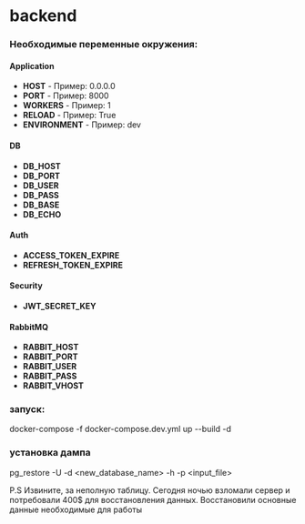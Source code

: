 # backend

### Необходимые переменные окружения:
#### Application
* **HOST** - Пример: 0.0.0.0
* **PORT** - Пример: 8000
* **WORKERS** - Пример: 1
* **RELOAD** - Пример: True
* **ENVIRONMENT** - Пример: dev
#### DB
* **DB_HOST**
* **DB_PORT**
* **DB_USER**
* **DB_PASS**
* **DB_BASE**
* **DB_ECHO**
#### Auth
* **ACCESS_TOKEN_EXPIRE**
* **REFRESH_TOKEN_EXPIRE**
#### Security
* **JWT_SECRET_KEY**
#### RabbitMQ
* **RABBIT_HOST**
* **RABBIT_PORT**
* **RABBIT_USER**
* **RABBIT_PASS**
* **RABBIT_VHOST**

### запуск:
docker-compose -f docker-compose.dev.yml up --build -d

### установка дампа
pg_restore -U <username> -d <new_database_name> -h <hostname> -p <port> <input_file>

P.S Извините, за неполную таблицу. Сегодня ночью взломали сервер и потребовали 400$ для восстановления данных. 
Восстановили основные данные необходимые для работы